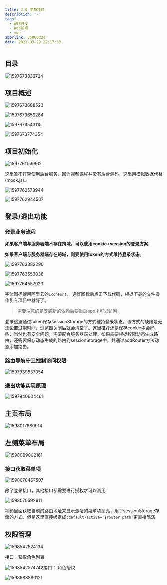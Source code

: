 ```yaml
---
title: 2.0 电商项目
description: '-'
tags:
  - WEB开发
  - Web前端
  - vue
abbrlink: 35066d2d
date: 2021-03-29 22:17:33
---
```








## 目录

![1597673839724](http://blog.cdn.ionluo.cn/blog/1597673839724.png)

## 项目概述

![1597673608523](http://blog.cdn.ionluo.cn/blog/1597673608523.png)

![1597673656264](http://blog.cdn.ionluo.cn/blog/1597673656264.png)

![1597673543115](http://blog.cdn.ionluo.cn/blog/1597673543115.png)

![1597673774354](http://blog.cdn.ionluo.cn/blog/1597673774354.png)

## 项目初始化

  ![1597761159662](http://blog.cdn.ionluo.cn/blog/1597761159662.png)

这里暂不打算使用后台服务，因为视频课程并没有后台源码，这里用模拟数据代替(mock.js)。

![1597762573944](http://blog.cdn.ionluo.cn/blog/1597762573944.png)

![1597762944507](http://blog.cdn.ionluo.cn/blog/1597762944507.png)

## 登录/退出功能

### 登录业务流程

**如果客户端与服务器端不存在跨域，可以使用cookie+session的登录方案**

**如果客户端与服务器端存在跨域，则要使用token的方式维持登录状态。**

![1597763382290](http://blog.cdn.ionluo.cn/blog/1597763382290.png)



![1597763553038](http://blog.cdn.ionluo.cn/blog/1597763553038.png)

![1597764557923](http://blog.cdn.ionluo.cn/blog/1597764557923.png)



字体图标使用阿里云的`IconFont`， 选好图标后点击下载代码，根据下载的文件操作引入项目中就好了。

> 需要注意的是安装新的依赖后要重启app才可以访问

登录这里通过token保存sessionStorage的方式维持登录状态，该方式的缺陷是无法设置过期时间，浏览器关闭后就会清空了。这里推荐还是保存cookie中会好些，当然也有安全问题，需要配合服务器端处理。如果需要根据权限动态生成路由，还需要保存动态生成的路由到sessionStorage中，并通过addRouter方法动态添加路由。





### 路由导航守卫控制访问权限

![1597939837054](http://blog.cdn.ionluo.cn/blog/1597939837054.png)

### 退出功能实现原理

![1597940604461](http://blog.cdn.ionluo.cn/blog/1597940604461.png)

## 主页布局

![1598017680914](http://blog.cdn.ionluo.cn/blog/1598017680914.png)

## 左侧菜单布局

![1598069002161](http://blog.cdn.ionluo.cn/blog/1598069002161.png)

### 接口获取菜单项

![1598070467507](http://blog.cdn.ionluo.cn/blog/1598070467507.png)





除了登录接口，其他接口都需要进行授权才可以调用

![1598070592911](http://blog.cdn.ionluo.cn/blog/1598070592911.png)





视频里面获取当前的路由地址来显示激活的菜单项高亮，用了sessionStorage存储的方式，但是这里直接绑定成`:default-active='$router.path'`更直接简洁





## 权限管理

![1598542524134](http://blog.cdn.ionluo.cn/blog/1598542524134.png)

接口：获取角色列表

![1598542574742](http://blog.cdn.ionluo.cn/blog/1598542574742.png)接口： 角色授权

![1598688880121](http://blog.cdn.ionluo.cn/blog/1598688880121.png)